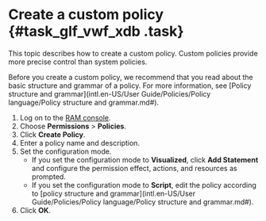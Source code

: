 # Create a custom policy {#task_glf_vwf_xdb .task}

This topic describes how to create a custom policy. Custom policies provide more precise control than system policies.

Before you create a custom policy, we recommend that you read about the basic structure and grammar of a policy. For more information, see [Policy structure and grammar](intl.en-US/User Guide/Policies/Policy language/Policy structure and grammar.md#).

1.  Log on to the [RAM console](https://ram.console.aliyun.com/).
2.  Choose **Permissions** \> **Policies**.
3.  Click **Create Policy**.
4.  Enter a policy name and description.
5.  Set the configuration mode. 
    -   If you set the configuration mode to **Visualized**, click **Add Statement** and configure the permission effect, actions, and resources as prompted.
    -   If you set the configuration mode to **Script**, edit the policy according to [policy structure and grammar](intl.en-US/User Guide/Policies/Policy language/Policy structure and grammar.md#).
6.  Click **OK**.

